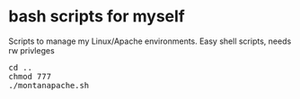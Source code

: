# bash scripts for myself
Scripts to manage my Linux/Apache environments. Easy shell scripts, needs rw privleges 

<pre>
cd .. 
chmod 777
./montanapache.sh</pre>
